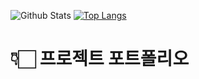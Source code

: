 ![Github Stats](https://github-readme-stats.vercel.app/api?username=s-a-park&show_icons=true)
[![Top Langs](https://github-readme-stats.vercel.app/api/top-langs/?username=s-a-park&layout=compact)](https://github.com/s-a-park/github-readme-stats)




# 👇🏻 프로젝트 포트폴리오
